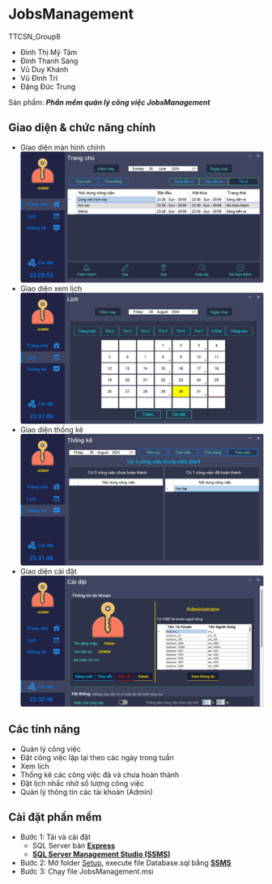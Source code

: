 # JobsManagement
TTCSN_Group8
- Đinh Thị Mỹ Tâm
- Đinh Thanh Sáng
- Vũ Duy Khánh
- Vũ Đình Trí
- Đặng Đức Trung

Sản phẩm: ___Phần mềm quản lý công việc JobsManagement___
## Giao diện & chức năng chính
* Giao diện màn hình chính
  ![Giao diện màn hình chính](./Setup/images/home.png)
* Giao diện xem lịch
  ![Giao diện xem lịch](./Setup/images/lich.png)
* Giao diện thống kê
  ![Giao diện thống kê](./Setup/images/thongke.png)
* Giao diện cài đặt
  ![Giao diện cài đặt](./Setup/images/setting.png)
## Các tính năng
- Quản lý công việc
- Đặt công việc lặp lại theo các ngày trong tuần
- Xem lịch
- Thống kê các công việc đã và chưa hoàn thành
- Đặt lịch nhắc nhở số lượng công việc
- Quản lý thông tin các tài khoản (Admin)
## Cài đặt phần mềm
- Bước 1: Tải và cài đặt 
    - SQL Server bản [__Express__](https://www.microsoft.com/en-us/sql-server/sql-server-downloads)
    - [__SQL Server Management Studio (SSMS)__](https://learn.microsoft.com/en-us/sql/ssms/download-sql-server-management-studio-ssms?view=sql-server-ver16)
- Bước 2: Mở folder [Setup](https://github.com/TrungDang143/TTCSN_N8_JobsManagement/tree/master/Setup), execute file Database.sql bằng [__SSMS__](https://learn.microsoft.com/en-us/sql/ssms/download-sql-server-management-studio-ssms?view=sql-server-ver16)
- Bước 3: Chạy file JobsManagement.msi
   
